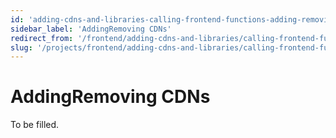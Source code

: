 ```yaml
---
id: 'adding-cdns-and-libraries-calling-frontend-functions-adding-removing-cdns'
sidebar_label: 'AddingRemoving CDNs'
redirect_from: '/frontend/adding-cdns-and-libraries/calling-frontend-functions/addingremoving-cdns'
slug: '/projects/frontend/adding-cdns-and-libraries/calling-frontend-functions/addingremoving-cdns'
---
```


# AddingRemoving CDNs

To be filled.
